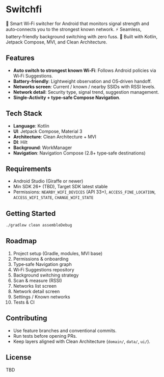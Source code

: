 # Switchfi

📶 Smart Wi‑Fi switcher for Android that monitors signal strength and auto‑connects you to the strongest known network. ⚡ Seamless, battery‑friendly background switching with zero fuss. 🧩 Built with Kotlin, Jetpack Compose, MVI, and Clean Architecture.

## Features
- **Auto switch to strongest known Wi‑Fi**: Follows Android policies via Wi‑Fi Suggestions.
- **Battery‑friendly**: Lightweight observation and OS‑driven handoff.
- **Networks screen**: Current / known / nearby SSIDs with RSSI levels.
- **Network detail**: Security type, signal trend, suggestion management.
- **Single‑Activity + type‑safe Compose Navigation**.

## Tech Stack
- **Language**: Kotlin
- **UI**: Jetpack Compose, Material 3
- **Architecture**: Clean Architecture + MVI
- **DI**: Hilt
- **Background**: WorkManager
- **Navigation**: Navigation Compose (2.8+ type‑safe destinations)

## Requirements
- Android Studio (Giraffe or newer)
- Min SDK 26+ (TBD), Target SDK latest stable
- Permissions: `NEARBY_WIFI_DEVICES` (API 33+), `ACCESS_FINE_LOCATION`, `ACCESS_WIFI_STATE`, `CHANGE_WIFI_STATE`

## Getting Started
```bash
./gradlew clean assembleDebug
```

## Roadmap
1. Project setup (Gradle, modules, MVI base)
2. Permissions & onboarding
3. Type‑safe Navigation graph
4. Wi‑Fi Suggestions repository
5. Background switching strategy
6. Scan & measure (RSSI)
7. Networks list screen
8. Network detail screen
9. Settings / Known networks
10. Tests & CI

## Contributing
- Use feature branches and conventional commits.
- Run tests before opening PRs.
- Keep layers aligned with Clean Architecture (`domain/`, `data/`, `ui/`).

## License
TBD
